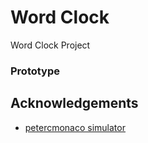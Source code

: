 # Word Clock

Word Clock Project

### Prototype


## Acknowledgements
* [petercmonaco simulator](https://github.com/petercmonaco/WordClockSimulator)
